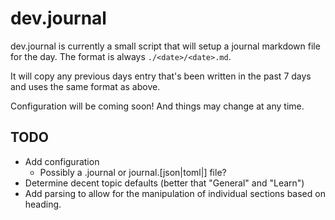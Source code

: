 dev.journal
===========

dev.journal is currently a small script that will setup a journal markdown file
for the day. The format is always `./<date>/<date>.md`.

It will copy any previous days entry that's been written in the past 7 days and
uses the same format as above.

Configuration will be coming soon! And things may change at any time.

TODO
----

- Add configuration
  - Possibly a .journal or journal.[json|toml|<etc>] file?
- Determine decent topic defaults (better that "General" and "Learn")
- Add parsing to allow for the manipulation of individual sections based on
  heading.
